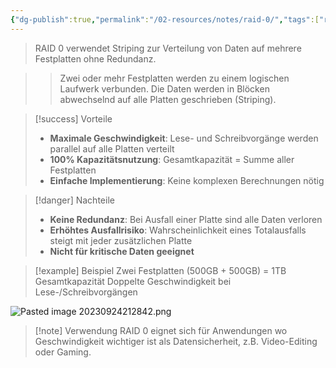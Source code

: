 ```yaml
---
{"dg-publish":true,"permalink":"/02-resources/notes/raid-0/","tags":["raid/striping","performance/keine-redundanz","informatik/hardware"],"noteIcon":"","updated":"2025-09-27T02:12:19.000+02:00"}
---
```



>RAID 0 verwendet Striping zur Verteilung von Daten auf mehrere Festplatten ohne Redundanz.

>>Zwei oder mehr Festplatten werden zu einem logischen Laufwerk verbunden. Die Daten werden in Blöcken abwechselnd auf alle Platten geschrieben (Striping).

>[!success] Vorteile
>- **Maximale Geschwindigkeit**: Lese- und Schreibvorgänge werden parallel auf alle Platten verteilt
>- **100% Kapazitätsnutzung**: Gesamtkapazität = Summe aller Festplatten
>- **Einfache Implementierung**: Keine komplexen Berechnungen nötig

>[!danger] Nachteile
>- **Keine Redundanz**: Bei Ausfall einer Platte sind alle Daten verloren
>- **Erhöhtes Ausfallrisiko**: Wahrscheinlichkeit eines Totalausfalls steigt mit jeder zusätzlichen Platte
>- **Nicht für kritische Daten geeignet**

>[!example] Beispiel
>Zwei Festplatten (500GB + 500GB) = 1TB Gesamtkapazität
>Doppelte Geschwindigkeit bei Lese-/Schreibvorgängen

![Pasted image 20230924212842.png](/img/user/02%20-%20RESOURCES/Files/IMG/Pasted%20image%2020230924212842.png)

>[!note] Verwendung
>RAID 0 eignet sich für Anwendungen wo Geschwindigkeit wichtiger ist als Datensicherheit, z.B. Video-Editing oder Gaming.